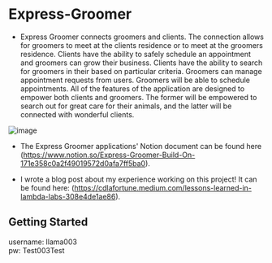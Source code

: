 # Express-Groomer

- Express Groomer connects groomers and clients.  The connection allows for groomers to meet at the clients residence or to meet at the groomers residence.  Clients have the ability to safely schedule an appointment and groomers can grow their business. Clients have the ability to search for groomers in their based on particular criteria. Groomers can manage appointment requests from users. Groomers will be able to schedule appointments. All of the features of the application are designed to empower both clients and groomers. The former will be empowered to search out for great care for their animals, and the latter will be connected with wonderful clients.

![image](https://user-images.githubusercontent.com/45853079/110883028-d4254780-82b0-11eb-84bc-95069ad206e5.png)

- The Express Groomer applications' Notion document can be found here (https://www.notion.so/Express-Groomer-Build-On-171e358c0a2f49019572d0afa7ff5ba0).

- I wrote a blog post about my experience working on this project! It can be found here: (https://cdlafortune.medium.com/lessons-learned-in-lambda-labs-308e4de1ae86).
 


## Getting Started
username: llama003 <br/> pw: Test003Test
